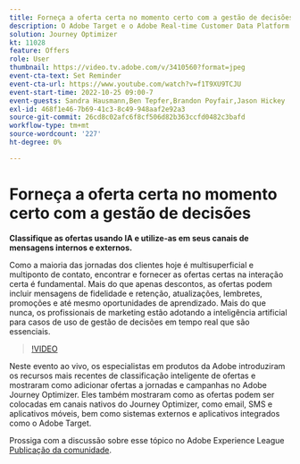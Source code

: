 ```yaml
---
title: Forneça a oferta certa no momento certo com a gestão de decisões
description: O Adobe Target e o Adobe Real-time Customer Data Platform podem ser integrados para fornecer uma experiência do cliente mais personalizada. Neste evento de transmissão ao vivo, veja como a integração dessas duas plataformas pode ajudar as empresas a coletar dados em tempo real e, em seguida, criar e testar experiências direcionadas. Veja o processo completo desse poderoso recurso em uma demonstração ao vivo.
solution: Journey Optimizer
kt: 11028
feature: Offers
role: User
thumbnail: https://video.tv.adobe.com/v/3410560?format=jpeg
event-cta-text: Set Reminder
event-cta-url: https://www.youtube.com/watch?v=f1T9XU9TCJU
event-start-time: 2022-10-25 09:00-7
event-guests: Sandra Hausmann,Ben Tepfer,Brandon Poyfair,Jason Hickey
exl-id: 468f1e46-7b69-41c3-8c49-948aaf2e92a3
source-git-commit: 26cd8c02afc6f8cf506d82b363ccfd0482c3bafd
workflow-type: tm+mt
source-wordcount: '227'
ht-degree: 0%

---
```


# Forneça a oferta certa no momento certo com a gestão de decisões

**Classifique as ofertas usando IA e utilize-as em seus canais de mensagens internos e externos.**

Como a maioria das jornadas dos clientes hoje é multisuperficial e multiponto de contato, encontrar e fornecer as ofertas certas na interação certa é fundamental. Mais do que apenas descontos, as ofertas podem incluir mensagens de fidelidade e retenção, atualizações, lembretes, promoções e até mesmo oportunidades de aprendizado. Mais do que nunca, os profissionais de marketing estão adotando a inteligência artificial para casos de uso de gestão de decisões em tempo real que são essenciais.

>[!VIDEO](https://video.tv.adobe.com/v/3410560/?quality=12&learn=on)

Neste evento ao vivo, os especialistas em produtos da Adobe introduziram os recursos mais recentes de classificação inteligente de ofertas e mostraram como adicionar ofertas a jornadas e campanhas no Adobe Journey Optimizer.  Eles também mostraram como as ofertas podem ser colocadas em canais nativos do Journey Optimizer, como email, SMS e aplicativos móveis, bem como sistemas externos e aplicativos integrados como o Adobe Target.

Prossiga com a discussão sobre esse tópico no Adobe Experience League [Publicação da comunidade](https://experienceleaguecommunities.adobe.com/t5/journey-optimizer-discussions/experience-league-live-post-session-discussion-deliver-the-right/m-p/554802#M55).
